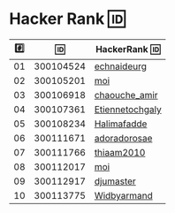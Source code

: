# Hacker Rank :id:

|:hash:| :id:      | HackerRank :id: |
|------|-----------|-------------------------|
| 01   | 300104524 | [echnaideurg](https://hackerrank.com/@echnaideurg)         |
| 02   | 300105201 | [moi](https://hackerrank.com/moi)         |
| 03   | 300106918 | [chaouche_amir](https://hackerrank.com/chaouche_amir)         |
| 04   | 300107361 | [Etiennetochgaly](https://hackerrank.com/Etiennetochgaly)         |
| 05   | 300108234 | [Halimafadde](https://hackerrank.com/Halimafadde)         |
| 06   | 300111671 | [adoradorosae](https://hackerrank.com/moi)         |
| 07   | 300111766 | [thiaam2010](https://hackerrank.com/thiaam2010)         |
| 08   | 300112017 | [moi](https://hackerrank.com/moi)         |
| 09   | 300112917 | [djumaster](https://hackerrank.com/djumaster)         |
| 10   | 300113775 | [Widbyarmand](https://hackerrank.com/Widbyarmand)         |
